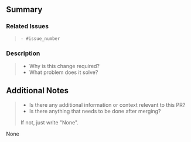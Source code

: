 ## Summary

### Related Issues

> `- #issue_number`

### Description

> - Why is this change required?
> - What problem does it solve?

## Additional Notes

> - Is there any additional information or context relevant to this PR?
> - Is there anything that needs to be done after merging?
>
> If not, just write "None".

None